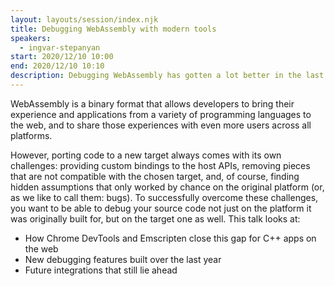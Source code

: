 ```yaml
---
layout: layouts/session/index.njk
title: Debugging WebAssembly with modern tools
speakers:
  - ingvar-stepanyan
start: 2020/12/10 10:00
end: 2020/12/10 10:10
description: Debugging WebAssembly has gotten a lot better in the last year, here's how…
---
```


WebAssembly is a binary format that allows developers to bring their experience and applications from a variety of programming languages to the web, and to share those experiences with even more users across all platforms.

However, porting code to a new target always comes with its own challenges: providing custom bindings to the host APIs, removing pieces that are not compatible with the chosen target, and, of course, finding hidden assumptions that only worked by chance on the original platform (or, as we like to call them: bugs). To successfully overcome these challenges, you want to be able to debug your source code not just on the platform it was originally built for, but on the target one as well. This talk looks at:

- How Chrome DevTools and Emscripten close this gap for C++ apps on the web
- New debugging features built over the last year
- Future integrations that still lie ahead
